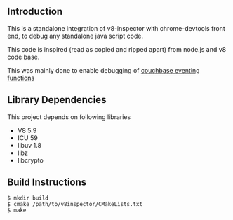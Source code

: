 ## Introduction

This is a standalone integration of v8-inspector with chrome-devtools front end, to debug any standalone java script code.

This code is inspired (read as copied and ripped apart) from node.js and v8 code base.

This was mainly done to enable debugging of [couchbase eventing functions](https://github.com/couchbase/eventing/tree/master/third_party/inspector)

## Library Dependencies
This project depends on following libraries
* V8 5.9
* ICU 59
* libuv 1.8
* libz
* libcrypto

## Build Instructions
```shell
$ mkdir build
$ cmake /path/to/v8inspector/CMakeLists.txt
$ make
```

